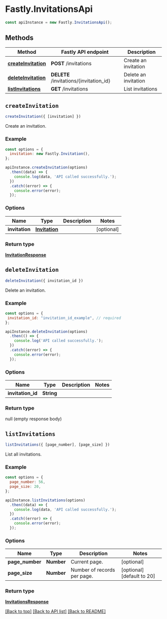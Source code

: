 # Fastly.InvitationsApi


```javascript
const apiInstance = new Fastly.InvitationsApi();
```
## Methods

Method | Fastly API endpoint | Description
------------- | ------------- | -------------
[**createInvitation**](InvitationsApi.md#createInvitation) | **POST** /invitations | Create an invitation
[**deleteInvitation**](InvitationsApi.md#deleteInvitation) | **DELETE** /invitations/{invitation_id} | Delete an invitation
[**listInvitations**](InvitationsApi.md#listInvitations) | **GET** /invitations | List invitations



## `createInvitation`

```javascript
createInvitation({ [invitation] })
```

Create an invitation.

### Example

```javascript
const options = {
  invitation: new Fastly.Invitation(),
};

apiInstance.createInvitation(options)
  .then((data) => {
    console.log(data, 'API called successfully.');
  })
  .catch((error) => {
    console.error(error);
  });
```

### Options

Name | Type | Description  | Notes
------------- | ------------- | ------------- | -------------
**invitation** | [**Invitation**](../Model/Invitation.md) |  | [optional]

### Return type

[**InvitationResponse**](InvitationResponse.md)


## `deleteInvitation`

```javascript
deleteInvitation({ invitation_id })
```

Delete an invitation.

### Example

```javascript
const options = {
 invitation_id: "invitation_id_example", // required
};

apiInstance.deleteInvitation(options)
  .then(() => {
    console.log('API called successfully.');
  })
  .catch((error) => {
    console.error(error);
  });
```

### Options

Name | Type | Description  | Notes
------------- | ------------- | ------------- | -------------
**invitation_id** | **String** |  |

### Return type

null (empty response body)


## `listInvitations`

```javascript
listInvitations({ [page_number], [page_size] })
```

List all invitations.

### Example

```javascript
const options = {
  page_number: 56,
  page_size: 20,
};

apiInstance.listInvitations(options)
  .then((data) => {
    console.log(data, 'API called successfully.');
  })
  .catch((error) => {
    console.error(error);
  });
```

### Options

Name | Type | Description  | Notes
------------- | ------------- | ------------- | -------------
**page_number** | **Number** | Current page. | [optional]
**page_size** | **Number** | Number of records per page. | [optional] [default to 20]

### Return type

[**InvitationsResponse**](InvitationsResponse.md)


[[Back to top]](#) [[Back to API list]](../../README.md#endpoints)
[[Back to README]](../../README.md)
